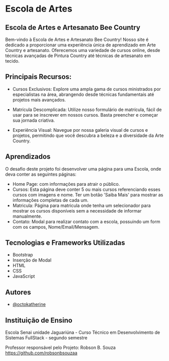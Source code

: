 # Escola de Artes

## Escola de Artes e Artesanato Bee Country

Bem-vindo à Escola de Artes e Artesanato Bee Country! Nosso site é dedicado a proporcionar uma experiência única de aprendizado em Arte Country e artesanato. Oferecemos uma variedade de cursos online, desde técnicas avançadas de Pintura Country até técnicas de artesanato em tecido.

## Principais Recursos:

* Cursos Exclusivos: Explore uma ampla gama de cursos ministrados por especialistas na área, abrangendo desde técnicas fundamentais até projetos mais avançados.

* Matrícula Descomplicada: Utilize nosso formulário de matrícula, fácil de usar para se inscrever em nossos cursos. Basta preencher e começar sua jornada criativa.

* Experiência Visual: Navegue por nossa galeria visual de cursos e projetos, permitindo que você descubra a beleza e a diversidade da Arte Country.

## Aprendizados

O desafio deste projeto foi desenvolver uma página para uma Escola, onde deva conter as seguintes páginas:

* Home Page: com informações para atrair o público.
* Cursos: Esta página deve conter 5 ou mais cursos referenciando esses cursos com imagens e nome. Ter um botão 'Saiba Mais' para mostrar as informações completas de cada um.
* Matricula: Página para matricula onde tenha um selecionador para mostrar os cursos disponíveis sem a necessidade de informar manualmente.
* Contato: Modal para realizar contato com  a escola, possuindo um form com os campos, Nome/Email/Mensagem.
## Tecnologias e Frameworks Utilizadas

* Bootstrap
* Inserção de Modal
* HTML
* CSS
* JavaScript
## Autores

- [@octokatherine](https://www.github.com/octokatherine)

## Instituição de Ensino

Escola Senai unidade Jaguariúna - Curso Técnico em Desenvolvimento de Sistemas FullStack - segundo semestre

Professor responsável pelo Projeto: Robson B. Souza https://github.com/robsonbsouzaa
